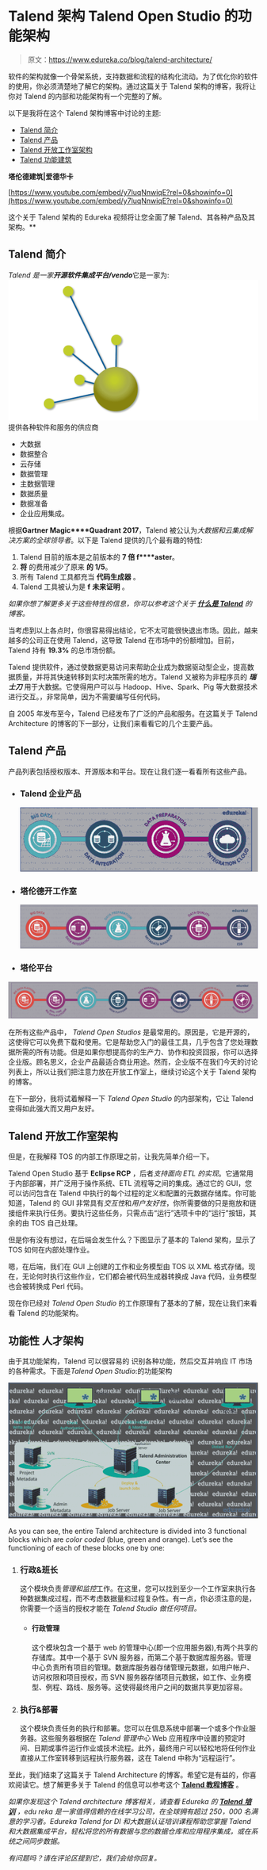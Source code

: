 # Talend 架构 Talend Open Studio 的功能架构

> 原文：<https://www.edureka.co/blog/talend-architecture/>

软件的架构就像一个骨架系统，支持数据和流程的结构化流动。为了优化你的软件的使用，你必须清楚地了解它的架构。通过这篇关于 Talend 架构的博客，我将让你对 Talend 的内部和功能架构有一个完整的了解。

以下是我将在这个 Talend 架构博客中讨论的主题:

*   [Talend 简介](#Talend)
*   [Talend 产品](#TalendProducts)
*   [Talend 开放工作室架构](#TOSArchitecture)
*   [Talend 功能建筑](#TalendFunctionalArchitecture)

**塔伦德建筑|爱德华卡**



[https://www.youtube.com/embed/y7luqNnwiqE?rel=0&showinfo=0](https://www.youtube.com/embed/y7luqNnwiqE?rel=0&showinfo=0)

这个关于 Talend 架构的 Edureka 视频将让您全面了解 Talend、其各种产品及其架构。**

## **Talend 简介**

*Talend 是一家**开源软件集成平台/vendo***它是一家为: ![Talend logo - Talend Architecture - Edureka](img/566979b6839fe7262de630173ed927f4.png)提供各种软件和服务的供应商

*   大数据
*   数据整合
*   云存储
*   数据管理
*   主数据管理
*   数据质量
*   数据准备
*   企业应用集成。

根据**Gartner Magic****Quadrant 2017**，Talend 被公认为*大数据和云集成解决方案的全球领导者*。以下是 Talend 提供的几个最有趣的特性:

1.  Talend 目前的版本是之前版本的 **7 倍 f****aster**。
2.  **将** 的费用减少了原来 **的 1/5**。
3.  所有 Talend 工具都充当 **代码生成器** 。
4.  Talend 工具被认为是 **f** **未来证明** 。

*如果你想了解更多关于这些特性的信息，你可以参考这个关于 [**什么是 Talend**](https://www.edureka.co/blog/what-is-talend-tool/) 的博客。*

当考虑到以上各点时，你很容易得出结论，它不太可能很快退出市场。因此，越来越多的公司正在使用 Talend，这导致 Talend 在市场中的份额增加。目前，Talend 持有 **19.3%** 的总市场份额。

Talend 提供软件，通过使数据更易访问来帮助企业成为数据驱动型企业，提高数据质量，并将其快速转移到实时决策所需的地方。Talend 又被称为非程序员的 ***瑞士刀*** 用于大数据。它使得用户可以与 Hadoop、Hive、Spark、Pig 等大数据技术进行交互。，非常简单，因为不需要编写任何代码。

自 2005 年发布至今，Talend 已经发布了广泛的产品和服务。在这篇关于 Talend Architecture 的博客的下一部分，让我们来看看它的几个主要产品。

## **Talend 产品**

产品列表包括授权版本、开源版本和平台。现在让我们逐一看看所有这些产品。

*   ### **Talend 企业产品**

    ![Talend Enterprise Products - Talend Architecture - Edureka](img/2f19a782f6e54c896c62ce943515aac3.png)

*   ### **塔伦德开工作室**

    ![Talend Open Studios - Talend Architecture - Edureka](img/8c72c1d9ac1907023e4554dc4e8dcd60.png)

*   ### **塔伦平台**

![Talend Platforms - Talend Architecture - Edureka](img/90292fe704fd8fa7ba45b70b89ef29ca.png)

在所有这些产品中， *Talend Open Studios* 是最常用的。原因是，它是开源的，这使得它可以免费下载和使用。它是帮助您入门的最佳工具，几乎包含了您处理数据所需的所有功能。但是如果你想提高你的生产力、协作和投资回报，你可以选择企业版。顾名思义，企业产品最适合商业用途。然而，企业版不在我们今天的讨论列表上，所以让我们把注意力放在开放工作室上，继续讨论这个关于 Talend 架构的博客。

在下一部分，我将试着解释一下 *Talend Open Studio* 的内部架构，它让 Talend 变得如此强大而又用户友好。

## **Talend 开放工作室架构**

但是，在我解释 TOS 的内部工作原理之前，让我先简单介绍一下。

Talend Open Studio 基于 **Eclipse RCP** ，后者*支持面向 ETL 的实现*。它通常用于内部部署，并广泛用于操作系统、ETL 流程等之间的集成。通过它的 GUI，您可以访问包含在 Talend 中执行的每个过程的定义和配置的元数据存储库。你可能知道，Talend 的 GUI 非常具有*交互性*和*用户友好性*，你所需要做的只是拖放和链接组件来执行任务。要执行这些任务，只需点击“运行”选项卡中的“运行”按钮，其余的由 TOS 自己处理。

但是你有没有想过，在后端会发生什么？下图显示了基本的 Talend 架构，显示了 TOS 如何在内部处理作业。

嗯，在后端，我们在 GUI 上创建的工作和业务模型由 TOS 以 XML 格式存储。现在，无论何时执行这些作业，它们都会被代码生成器转换成 Java 代码，业务模型也会被转换成 Perl 代码。

现在你已经对 *Talend Open Studio* 的工作原理有了基本的了解，现在让我们来看看 Talend 的功能架构。

## **功能性** **人才架构**

由于其功能架构，Talend 可以很容易的 识别各种功能，然后交互并响应 IT 市场的各种需求。下面是*Talend Open Studio*:的功能架构

![Functional Talend Architecture - Talend Architecture - Edureka](img/65261f1da8a65a7abdf376f39a0ca083.png)

As you can see, the entire Talend architecture is divided into 3 functional blocks which are *color coded* (blue, green and orange). Let’s see the functioning of each of these blocks one by one:

1.  ### **行政&班长**

    这个模块负责*管理和监控*工作。在这里，您可以找到至少一个工作室来执行各种数据集成过程，而不考虑数据量和过程复杂性。有一点，你必须注意的是，你需要一个适当的授权才能在 *Talend Studio 做任何项目。*

    *   #### **行政管理**

        这个模块包含一个基于 web 的管理中心(即一个应用服务器),有两个共享的存储库。其中一个基于 SVN 服务器，而第二个基于数据库服务器。管理中心负责所有项目的管理。数据库服务器存储管理元数据，如用户帐户、访问权限和项目授权，而 SVN 服务器存储项目元数据，如工作、业务模型、例程、路线、服务等。这使得最终用户之间的数据共享更加容易。

2.  ### **执行&部署**

    这个模块负责任务的执行和部署。您可以在信息系统中部署一个或多个作业服务器。这些服务器根据在 *Talend 管理中心* Web 应用程序中设置的预定时间、日期或事件运行作业或技术流程。此外，最终用户可以轻松地将任何作业直接从工作室转移到远程执行服务器，这在 Talend 中称为“远程运行”。

至此，我们结束了这篇关于 Talend Architecture 的博客。希望它是有益的，你喜欢阅读它。想了解更多关于 Talend 的信息可以参考这个 [**Talend 教程博客**](https://www.edureka.co/blog/talend-tutorial-data-integration/) 。

*如果你发现这个 Talend architecture 博客相关，请查看 Edureka 的 [**Talend 培训**](https://www.edureka.co/talend-for-big-data) ，edu reka 是一家值得信赖的在线学习公司，在全球拥有超过 250，000 名满意的学习者。Edureka Talend for DI 和大数据认证培训课程帮助您掌握 Talend 和大数据集成平台，轻松将您的所有数据与您的数据仓库和应用程序集成，或在系统之间同步数据。*

*有问题吗？请在评论区提到它，我们会给你回复。*